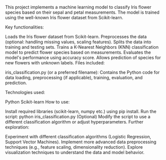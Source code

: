 This project implements a machine learning model to classify Iris flower species based on their sepal and petal measurements. The model is trained using the well-known Iris flower dataset from Scikit-learn.

Key functionalities:

Loads the Iris flower dataset from Scikit-learn.
Preprocesses the data (optional: handling missing values, scaling features).
Splits the data into training and testing sets.
Trains a K-Nearest Neighbors (KNN) classification model to predict flower species based on measurements.
Evaluates the model's performance using accuracy score.
Allows prediction of species for new flowers with unknown labels.
Files included:

iris_classification.py (or a preferred filename): Contains the Python code for data loading, preprocessing (if applicable), training, evaluation, and prediction.

Technologies used:

Python
Scikit-learn
How to use:

Install required libraries (scikit-learn, numpy etc.) using pip install.
Run the script: python iris_classification.py
(Optional) Modify the script to use a different classification algorithm or adjust hyperparameters.
Further exploration:

Experiment with different classification algorithms (Logistic Regression, Support Vector Machines).
Implement more advanced data preprocessing techniques (e.g., feature scaling, dimensionality reduction).
Explore visualization techniques to understand the data and model behavior.
